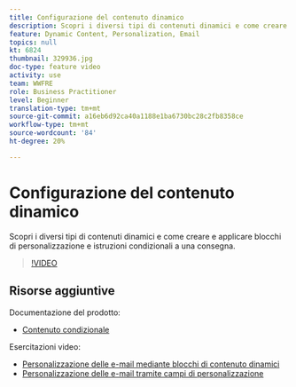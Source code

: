 ```yaml
---
title: Configurazione del contenuto dinamico
description: Scopri i diversi tipi di contenuti dinamici e come creare e applicare blocchi di personalizzazione e istruzioni condizionali a una consegna.
feature: Dynamic Content, Personalization, Email
topics: null
kt: 6824
thumbnail: 329936.jpg
doc-type: feature video
activity: use
team: WWFRE
role: Business Practitioner
level: Beginner
translation-type: tm+mt
source-git-commit: a16eb6d92ca40a1188e1ba6730bc28c2fb8358ce
workflow-type: tm+mt
source-wordcount: '84'
ht-degree: 20%

---
```



# Configurazione del contenuto dinamico

Scopri i diversi tipi di contenuti dinamici e come creare e applicare blocchi di personalizzazione e istruzioni condizionali a una consegna.

>[!VIDEO](https://video.tv.adobe.com/v/329936?quality=12)

## Risorse aggiuntive

Documentazione del prodotto:

* [Contenuto condizionale](https://docs.adobe.com/content/help/en/campaign-classic/using/sending-messages/personalizing-deliveries/conditional-content.html)

Esercitazioni video:

* [Personalizzazione delle e-mail mediante blocchi di contenuto dinamici](/help/sending-messages/email-channel/personalization-with-dynamic-content-blocks.md)
* [Personalizzazione delle e-mail tramite campi di personalizzazione](/help/sending-messages/email-channel/personalizing-emails-using-personalization-fields.md)
